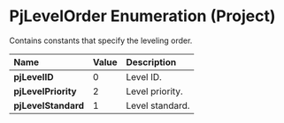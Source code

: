 
# PjLevelOrder Enumeration (Project)

Contains constants that specify the leveling order.



|**Name**|**Value**|**Description**|
|:-----|:-----|:-----|
| **pjLevelID**|0|Level ID.|
| **pjLevelPriority**|2|Level priority.|
| **pjLevelStandard**|1|Level standard.|
